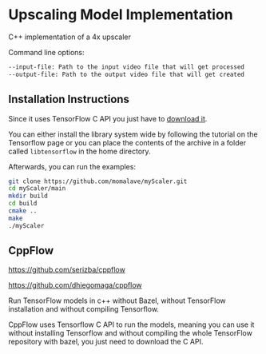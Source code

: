 # Upscaling Model Implementation

C++ implementation of a 4x upscaler

Command line options:

```sh
--input-file: Path to the input video file that will get processed
--output-file: Path to the output video file that will get created
```

## Installation Instructions

Since it uses TensorFlow C API you just have to [download it](https://www.tensorflow.org/install/lang_c).  

You can either install the library system wide by following the tutorial on the Tensorflow page or you can place the contents of the archive
in a folder called `libtensorflow` in the home directory.

Afterwards, you can run the examples:

```sh
git clone https://github.com/momalave/myScaler.git
cd myScaler/main
mkdir build
cd build
cmake ..
make
./myScaler
```

## CppFlow

https://github.com/serizba/cppflow

https://github.com/dhiegomaga/cppflow

Run TensorFlow models in c++ without Bazel, without TensorFlow installation and without compiling Tensorflow.

CppFlow uses Tensorflow C API to run the models, meaning you can use it without installing Tensorflow and without compiling the whole TensorFlow repository with bazel, you just need to download the C API.
